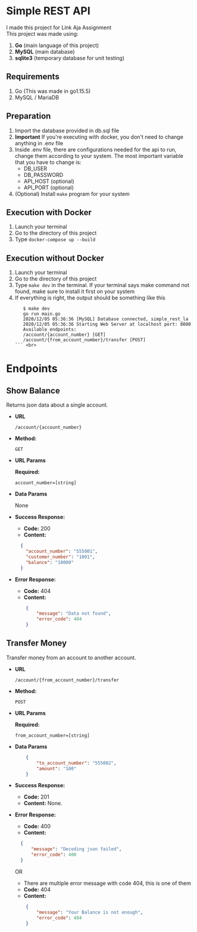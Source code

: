 # Simple REST API
I made this project for Link Aja Assignment<br>
This project was made using:
 1. <b>Go</b> (main language of this project)
 2. <b>MySQL</b> (main database)
 3. <b>sqlite3</b> (temporary database for unit testing)

## Requirements
 1. Go (This was made in go1.15.5)
 2. MySQL / MariaDB

## Preparation
 1. Import the database provided in db.sql file
 2. **Important** If you're executing with docker, you don't need to change anything in .env file
 3. Inside .env file, there are configurations needed for the api to run,
  change them according to your system. The most important variable that 
  you have to change is:  
       - DB_USER
       - DB_PASSWORD
       - API_HOST (optional)
       - API_PORT (optional) 
 4. (Optional) Install ```make``` program for your system

## Execution with Docker
 1. Launch your terminal
 2. Go to the directory of this project
 3. Type ```docker-compose up --build```

## Execution without Docker
 1. Launch your terminal
 2. Go to the directory of this project
 3. Type ```make dev``` in the terminal. If your terminal says make command not found, 
 make sure to install it first on your system
 4. If everything is right, the output should be something like this
     ```
        $ make dev
        go run main.go
        2020/12/05 05:36:36 [MySQL] Database connected, simple_rest_la
        2020/12/05 05:36:36 Starting Web Server at localhost port: 8080
        Available endpoints:
        /account/{account_number} [GET]
        /account/{from_account_number}/transfer [POST]
     ``` <br>

# Endpoints
**Show Balance**
----
  Returns json data about a single account.

* **URL**

  `/account/{account_number}`

* **Method:**

  `GET`
  
*  **URL Params**

   **Required:**
 
   `account_number=[string]`

* **Data Params**

  None

* **Success Response:**
    * **Code:** 200 <br />
    * **Content:**
  ``` json
    {
      "account_number": "555001",
      "customer_number": "1001",
      "balance": "10000"
    }
  ```
 
* **Error Response:**
    * **Code:** 404 <br />
    * **Content:**
  ``` json
      {
          "message": "Data not found",
          "error_code": 404
      }
  ```
  
**Transfer Money**
----
  Transfer money from an account to another account.

* **URL**

  `/account/{from_account_number}/transfer`

* **Method:**

  `POST`
  
*  **URL Params**

   **Required:**
 
   `from_account_number=[string]`

* **Data Params**

  ``` json
      {
          "to_account_number": "555002",
          "amount": "100"
      }
    ```

* **Success Response:**
    * **Code:** 201 <br />
    * **Content:**
    None.
 
* **Error Response:**
    * **Code:** 400 <br />
    * **Content:**
    ``` json
      {
          "message": "Decoding json failed",
          "error_code": 400
      }
    ```
  OR
    * There are multiple error message with code 404, this is one of them
    * **Code:** 404 <br />
    * **Content:**
    ``` json
        {
            "message": "Your Balance is not enough",
            "error_code": 404
        }
    ```